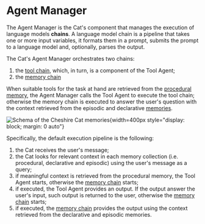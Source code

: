 # Agent Manager

The Agent Manager is the Cat's component that manages the execution of language models **chains**.
A language model chain is a pipeline that takes one or more input variables, it formats them in a prompt,
submits the prompt to a language model and, optionally, parses the output.

The Cat's Agent Manager orchestrates two chains: 

1. the [tool chain](tool_chain.md), which, in turn, is a component of the Tool Agent;
2. the [memory chain](memory_chain.md)

When suitable tools for the task at hand are retrieved from the [procedural memory](../memory/long_term_memory.md),
the Agent Manager calls the Tool Agent to execute the tool chain; otherwise the memory chain is executed to answer the user's
question with the context retrieved from the episodic and declarative [memories](../memory/long_term_memory.md).

![Schema of the Cheshire Cat memories](../../assets/img/diagrams/agent-manager.jpg){width=400px style="display: block; margin: 0 auto"}

Specifically, the default execution pipeline is the following:

1. the Cat receives the user's message;
2. the Cat looks for relevant context in each memory collection (i.e. procedural, declarative and episodic) using the user's message as a query;
3. if meaningful context is retrieved from the procedural memory, the Tool Agent starts, otherwise the [memory chain](memory_chain.md) starts;
4. if executed, the Tool Agent provides an output. If the output answer the user's input, such output is returned to the user, otherwise the [memory chain](memory_chain.md) starts;
5. if executed, the [memory chain](memory_chain.md) provides the output using the context retrieved from the declarative and episodic memories.
